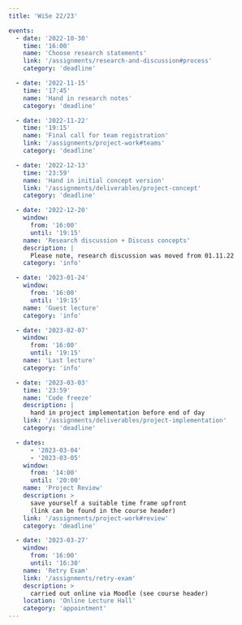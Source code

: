 ```yaml
---
title: 'WiSe 22/23'

events:
  - date: '2022-10-30'
    time: '16:00'
    name: 'Choose research statements'
    link: '/assignments/research-and-discussion#process'
    category: 'deadline'

  - date: '2022-11-15'
    time: '17:45'
    name: 'Hand in research notes'
    category: 'deadline'

  - date: '2022-11-22'
    time: '19:15'
    name: 'Final call for team registration'
    link: '/assignments/project-work#teams'
    category: 'deadline'

  - date: '2022-12-13'
    time: '23:59'
    name: 'Hand in initial concept version'
    link: '/assignments/deliverables/project-concept'
    category: 'deadline'

  - date: '2022-12-20'
    window:
      from: '16:00'
      until: '19:15'
    name: 'Research discussion + Discuss concepts'
    description: |
      Please note, research discussion was moved from 01.11.22
    category: 'info'

  - date: '2023-01-24'
    window:
      from: '16:00'
      until: '19:15'
    name: 'Guest lecture'
    category: 'info'

  - date: '2023-02-07'
    window:
      from: '16:00'
      until: '19:15'
    name: 'Last lecture'
    category: 'info'

  - date: '2023-03-03'
    time: '23:59'
    name: 'Code freeze'
    description: |
      hand in project implementation before end of day
    link: '/assignments/deliverables/project-implementation'
    category: 'deadline'

  - dates:
      - '2023-03-04'
      - '2023-03-05'
    window:
      from: '14:00'
      until: '20:00'
    name: 'Project Review'
    description: >
      save yourself a suitable time frame upfront
      (link can be found in the course header)
    link: '/assignments/project-work#review'
    category: 'deadline'

  - date: '2023-03-27'
    window:
      from: '16:00'
      until: '16:30'
    name: 'Retry Exam'
    link: '/assignments/retry-exam'
    description: >
      carried out online via Moodle (see course header)
    location: 'Online Lecture Hall'
    category: 'appointment'
---
```



<!--SHOW IN MENU-->
